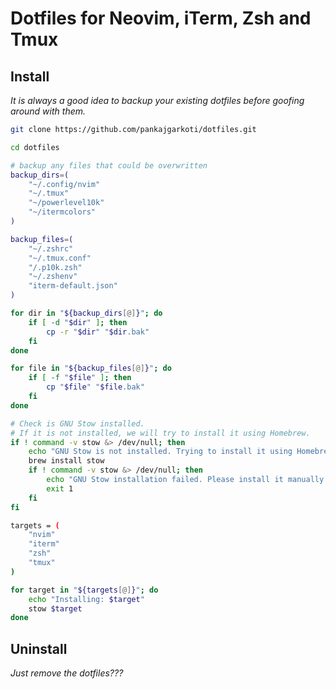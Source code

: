 # Dotfiles for Neovim, iTerm, Zsh and Tmux

## Install

*It is always a good idea to backup your existing dotfiles before goofing around with them.*

```bash
git clone https://github.com/pankajgarkoti/dotfiles.git

cd dotfiles

# backup any files that could be overwritten
backup_dirs=(
    "~/.config/nvim"
    "~/.tmux"
    "~/powerlevel10k"
    "~/itermcolors"
)

backup_files=(
    "~/.zshrc"
    "~/.tmux.conf"
    "/.p10k.zsh"
    "~/.zshenv"
    "iterm-default.json"
)

for dir in "${backup_dirs[@]}"; do
    if [ -d "$dir" ]; then
        cp -r "$dir" "$dir.bak"
    fi
done

for file in "${backup_files[@]}"; do
    if [ -f "$file" ]; then
        cp "$file" "$file.bak"
    fi
done

# Check is GNU Stow installed.
# If it is not installed, we will try to install it using Homebrew.
if ! command -v stow &> /dev/null; then
    echo "GNU Stow is not installed. Trying to install it using Homebrew..."
    brew install stow
    if ! command -v stow &> /dev/null; then
        echo "GNU Stow installation failed. Please install it manually."
        exit 1
    fi
fi

targets = (
    "nvim"
    "iterm"
    "zsh"
    "tmux"
)

for target in "${targets[@]}"; do
    echo "Installing: $target"
    stow $target
done
```

## Uninstall

*Just remove the dotfiles???*
